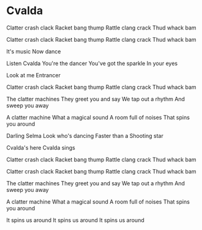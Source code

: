 # Cvalda

Clatter crash clack
Racket bang thump
Rattle clang crack
Thud whack bam

Clatter crash clack
Racket bang thump
Rattle clang crack
Thud whack bam

It's music
Now dance

Listen Cvalda
You're the dancer
You've got the sparkle
In your eyes

Look at me
Entrancer

Clatter crash clack
Racket bang thump
Rattle clang crack
Thud whack bam

The clatter machines
They greet you and say
We tap out a rhythm
And sweep you away

A clatter machine
What a magical sound
A room full of noises
That spins you around

Darling Selma
Look who's dancing
Faster than a
Shooting star

Cvalda's here
Cvalda sings

Clatter crash clack
Racket bang thump
Rattle clang crack
Thud whack bam

Clatter crash clack
Racket bang thump
Rattle clang crack
Thud whack bam

The clatter machines
They greet you and say
We tap out a rhythm
And sweep you away

A clatter machine
What a magical sound
A room full of noises
That spins you around

It spins us around
It spins us around
It spins us around
